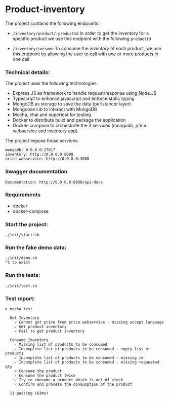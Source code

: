 # Product-inventory

The project contains the following endpoints:

- `/inventory/product/:productId`
In order to get the inventory for a specific product we use this endpoint with the following `productId`

- `/inventory/consume`
To consume the inventory of each product, we use this endpoint by allowing the user to call with one or more products in one call

### Technical details:
The project uses the following technologies:
- Express.JS as framework to handle request/response using Node.JS
- Typescript to enhance javascript and enforce static typing
- MongoDB as storage to save the data (peristancer layer)
- Mongoose Lib to interact with MongoDB
- Mocha, chai and supertest for testing
- Docker to distribute build and package the application
- Docker-compose to orchestrate the 3 services (mongodb, price webservice and inventory app)

The project expose those services:
```
mongodb: 0.0.0.0:27017
inventory: http://0.0.0.0:8000
price webservice: http://0.0.0.0:3000
```

### Swagger documentation
```
Documentation: http://0.0.0.0:8000/api-docs
```

### Requirements
- docker 
- docker-compose

### Start the project:
```
./init/start.sh
```

### Run the fake demo data:
```
./init/demo.sh
^C to exist
```

### Run the tests:
```
./init/test.sh
```

### Test report:
```
> mocha test

  Get Inventory
    ✓ Cannot get price from price webservice - missing accept language
    ✓ Get product inventory
    ✓ Fail to get product inventory

  Consume Inventory
    ✓ Missing list of products to be consumed
    ✓ Incomplete list of products to be consumed - empty list of products
    ✓ Incomplete list of products to be consumed - missing id
    ✓ Incomplete list of products to be consumed - missing requested qty
    ✓ Consume the product
    ✓ Consume the product twice
    ✓ Try to consume a product which is out of stock
    ✓ Confirm and process the consumption of the product

  11 passing (63ms)
```



